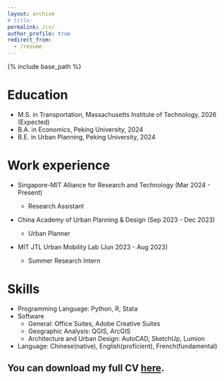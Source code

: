 ```yaml
---
layout: archive
# title: 
permalink: /cv/
author_profile: true
redirect_from:
  - /resume
---
```


{% include base_path %}

Education
======
* M.S. in Transportation, Massachusetts Institute of Technology, 2026 (Expected)
* B.A. in Economics, Peking University, 2024
* B.E. in Urban Planning, Peking University, 2024

Work experience
======
* Singapore-MIT Alliance for Research and Technology (Mar 2024 - Present)
  * Research Assistant  

* China Academy of Urban Planning & Design (Sep 2023 - Dec 2023)
  * Urban Planner

* MIT JTL Urban Mobility Lab (Jun 2023 - Aug 2023)
  * Summer Research Intern
  
Skills
======
* Programming Language: Python, R, Stata
* Software
  * General: Office Suites, Adobe Creative Suites
  * Geographic Analysis: QGIS, ArcGIS
  * Architecture and Urban Design: AutoCAD, SketchUp, Lumion
* Language: Chinese(native), English(proficient), French(fundamental)

## You can download my full CV [here](https://mrdonghang.github.io/_pages/Donghang_CV.pdf).
